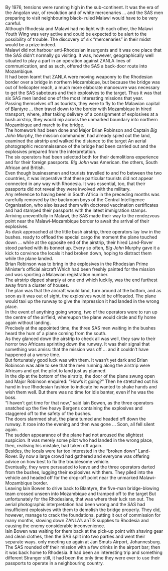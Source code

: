 By 1976, tensions were running high in the sub-continent. It was the era of the Angolan war, of revolution and of white mercenaries ... and the SAS men preparing to visit neighbouring black- ruled Malawi would have to be very careful.  
Although Rhodesia and Malawi had no light with each other, the Malawi Youth Wing was very active and could be expected to be alert to the possibility of trouble. The discovery of six “mercenaries” in their midst would be a prize indeed.  
Malawi did not harbour anti-Rhodesian insurgents and it was one place that the SAS didn’t normally go visiting. It was, however, geographically well situated to play a part in an operation against ZANLA lines of communication, and as such, offered the SAS a back-door route into Mozambique.  
It had been learnt that ZANLA were moving weaponry to the Rhodesian border over a bridge in northern Mozambique, but because the bridge was out of helicopter  reach, a much more elaborate manoeuvre was necessary to get the SAS saboteurs and their explosives to the target. Thus it was that six SAS men landed one of the most interesting missions that year.  
Passing themselves off as tourists, they were to fly to the Malawian capital of Blantyre ... then travel down to the border with Mozambique in hired transport, where, after taking delivery of a consignment of explosives at a bush airstrip, they would nip across the unmarked boundary into northern Mozambique and march to the bridge.  
The homework had been done and Major Brian Robinson and Captain _Big John_ Murphy, the mission commander, had already spied out the land, examined the airstrip and walked the distance to the target An aerial photographic reconnaissance of the bridge had been carried out and the explosives prepared from the interpretation.  
The six operators had been selected both for their demolitions experience and for their foreign passports. _Big John_ was American. the others, South African and British.  
Even though businessmen and tourists travelled to and fro between the two countries, it was imperative that these particular tourists did not appear connected in any way with Rhodesia. It was essential, too, that their passports did not reveal they were involved with the military.  
Any reference to having been in South Africa in the preceding months was carefully removed by the backroom boys of the Central Intelligence Organisation, who also issued them with doctored vaccination certificates and had stamped their passports with the latest immigration stamps.  
Arriving uneventfully in Malawi, the SAS made their way to the rendezvous point near the Malawi-Mozambique border to await the arrival of their explosives.  
As dusk approached at the little bush airstrip, three operators lay low in the bushes. ready to offload the special cargo the moment the plane touched down ... while at the opposite end of the airstrip, their hired Land-Rover stood parked with its bonnet up. Every so often, _Big John_ Murphy gave it a kick to convince the locals it had broken down, hoping to distract them while the plane landed.  
Brian Robinson was to bring in the explosives in the Rhodesian Prime Minister’s official aircraft Which had been freshly painted for the mission and was sporting a Malawian registration number.  
The airstrip dipped sharply at one end which luckily, was the end furthest away from a cluster of houses.  
The plan was that the aircraft would land, turn around at the bottom, and as soon as it was out of sight, the explosives would be offloaded. The plane would taxi up the runway to give the impression it had landed in the wrong place.  
In the event of anything going wrong, two of the operators were to run up the centre of the airfield, whereupon the plane would circle and fly home again without landing.  
Precisely at the appointed time, the three SAS men waiting in the bushes heard the hum of a plane coming from the south.  
As they glanced down the airstrip to check all was well, they saw to their horror two Africans sprinting down the runway. It was their signal that something was amiss: that the mission was off ... and it couldn’t have happened at a worse time.  
But fortunately good luck was with them. It wasn’t yet dark and Brian Robinson was able to see that the men running along the airstrip were Africans and got the pilot to land just as planned.  
In the dip at the bottom of the airstrip, the door of the plane swung open and Major Robinson enquired: “How’s it going?” Then he stretched out his hand in true Rhodesian fashion to indicate he wanted to shake hands and wish them well. But there was no time for idle banter, even if he was the boss.  
“I haven’t got time for that now,” said lain Bowen, as the three operators snatched up the five heavy Bergens containing the explosives and staggered off to the safety of the bushes.  
The doors slammed shut, the plane tumed and headed off down the runway. It rose into the evening and then was gone ... Soon, all fell silent again.  
The sudden appearance of the plane had not aroused the slightest suspicion. It was merely some pilot who had landed in the wrong place, then, realising his mistake, had taken off again.  
Besides, the locals were far too interested in the “broken down” Land-Rover. By now a large crowd had gathered and everyone was offering advice on how best to fix the troublesome vehicle.  
Eventually, they were persuaded to leave and the three operators darted from the bushes, lugging their explosives with them. They piled into the vehicle and headed off for the drop-off point near the unmarked Malawi-Mozambique border.  
Leaving Iain Bowen to drive back to Blantyre, the five-man bridge-blowing team crossed unseen into Mozambique and tramped off to the target But unfortunately for the Rhodesians, that was where their luck ran out. The aerial photographic interpretation had been wrong and the SAS had insufficient explosives with them to demolish the bridge properly. They did, however, manage to crack the foundations. putting it out of commission for many months, slowing down ZANLA’s anTIS supplies to Rhodesia and causing the enemy considerable inconvenience.  
lain Bowen was waiting for them back at the pick-up point with shaving gear and clean clothes, then the SAS split into two parties and went their separate ways. only meeting up again at Jan Smuts Airport, Johannesburg.  
The SAS rounded off their mission with a few drinks in the airport bar; then it was back home to Rhodesia. It had been an interesting trip and something different Stranger still, it had been the only time they were ever to use their passports to operate in a neighbouring country.
